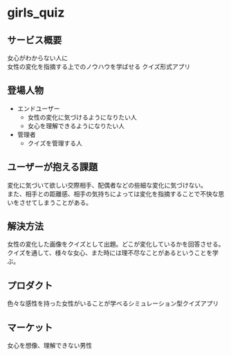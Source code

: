 # girls_quiz

## サービス概要
女心がわからない人に  
女性の変化を指摘する上でのノウハウを学ばせる
クイズ形式アプリ

## 登場人物

* エンドユーザー  
  * 女性の変化に気づけるようになりたい人  
  * 女心を理解できるようになりたい人  
* 管理者  
  * クイズを管理する人  

## ユーザーが抱える課題  

変化に気づいて欲しい交際相手、配偶者などの些細な変化に気づけない。  
また、相手との距離感、相手の気持ちによっては変化を指摘することで不快な思いをさせてしまうことがある。

## 解決方法

女性の変化した画像をクイズとして出題。どこが変化しているかを回答させる。  
クイズを通して、様々な女心、また時には理不尽なことがあるということを学ぶ。

## プロダクト

色々な感性を持った女性がいることが学べるシミュレーション型クイズアプリ

## マーケット

女心を想像、理解できない男性